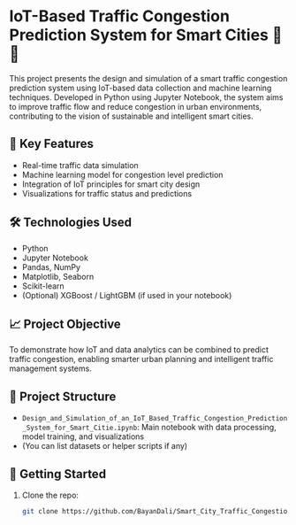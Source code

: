 # IoT-Based Traffic Congestion Prediction System for Smart Cities 🚦🌐

This project presents the design and simulation of a smart traffic congestion prediction system using IoT-based data collection and machine learning techniques. Developed in Python using Jupyter Notebook, the system aims to improve traffic flow and reduce congestion in urban environments, contributing to the vision of sustainable and intelligent smart cities.

## 📌 Key Features
- Real-time traffic data simulation
- Machine learning model for congestion level prediction
- Integration of IoT principles for smart city design
- Visualizations for traffic status and predictions

## 🛠 Technologies Used
- Python
- Jupyter Notebook
- Pandas, NumPy
- Matplotlib, Seaborn
- Scikit-learn
- (Optional) XGBoost / LightGBM (if used in your notebook)

## 📈 Project Objective
To demonstrate how IoT and data analytics can be combined to predict traffic congestion, enabling smarter urban planning and intelligent traffic management systems.

## 📁 Project Structure
- `Design_and_Simulation_of_an_IoT_Based_Traffic_Congestion_Prediction_System_for_Smart_Citie.ipynb`: Main notebook with data processing, model training, and visualizations
- (You can list datasets or helper scripts if any)

## 🚀 Getting Started
1. Clone the repo:
   ```bash
   git clone https://github.com/BayanDali/Smart_City_Traffic_Congestion_Prediction_System.git
